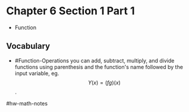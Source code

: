 # Chapter 6 Section 1 Part 1
- Function

## Vocabulary
- #Function-Operations you can add, subtract, multiply, and divide functions using parenthesis and the function's name followed by the input variable, eg. $$Y(x)=(fg)(x)$$.

#hw-math-notes

